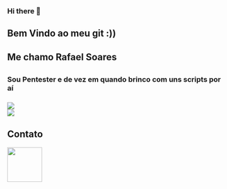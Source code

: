 ### Hi there 👋
## <h2> Bem Vindo ao meu git :)) <h2>
### <h2> Me chamo Rafael Soares<h2>
#### <h3>Sou Pentester e de vez em quando brinco com uns scripts por aí<h3>

<div>
<img src ="https://github-readme-stats.vercel.app/api?username=rafasor&show_icons=true&theme=radical">
</div>

<div>
<img src = "https://github-readme-stats.vercel.app/api/top-langs/?username=rafasor&layout=compact">
</div>

## Contato
<div>
<a href="https://www.linkedin.com/in/rafael-soares-martins-330b8b1a1/">
    <img height = "80em" src ="https://cdn.jsdelivr.net/gh/devicons/devicon/icons/linkedin/linkedin-original.svg">
    </a>
</div>
